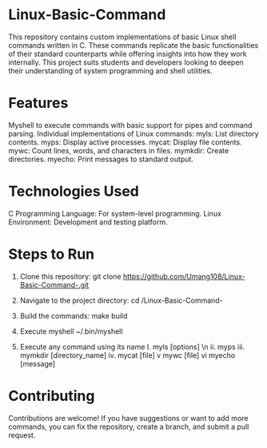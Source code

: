 # Linux-Basic-Command

This repository contains custom implementations of basic Linux shell commands written in C. These commands replicate the basic functionalities of their standard counterparts while offering insights into how they work internally. This project suits students and developers looking to deepen their understanding of system programming and shell utilities.

# Features
Myshell to execute commands with basic support for pipes and command parsing.
Individual implementations of Linux commands:
myls: List directory contents.
myps: Display active processes.
mycat: Display file contents.
mywc: Count lines, words, and characters in files.
mymkdir: Create directories.
myecho: Print messages to standard output.
# Technologies Used
C Programming Language: For system-level programming.
Linux Environment: Development and testing platform.

# Steps to Run
1. Clone this repository:
    git clone https://github.com/Umang108/Linux-Basic-Command-.git

2. Navigate to the project directory:
    cd /Linux-Basic-Command-

3. Build the commands:
    make build

4. Execute myshell
    ~/.bin/myshell

5. Execute any command using its name
   I.   myls [options] \n
   ii.  myps
   iii. mymkdir [directory_name]
   iv.  mycat [file]
   v    mywc [file]
   vi   myecho [message]


# Contributing
Contributions are welcome! If you have suggestions or want to add more commands, you can fix the repository, create a branch, and submit a pull request.








   

